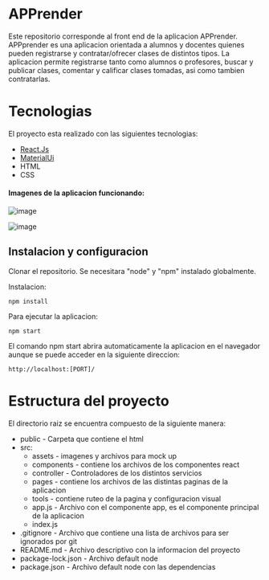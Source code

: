# APPrender
Este repositorio corresponde al front end de la aplicacion APPrender. APPprender es una aplicacion orientada a alumnos y docentes quienes pueden registrarse y contratar/ofrecer clases de distintos tipos. La aplicacion permite registrarse tanto como alumnos o profesores, buscar y publicar clases, comentar y calificar clases tomadas, asi como tambien contratarlas.

# Tecnologias
El proyecto esta realizado con las siguientes tecnologias:

- [React.Js](https://reactjs.org/)
- [MaterialUi](https://mui.com/)
- HTML
- CSS

#### Imagenes de la aplicacion funcionando:   

![image](https://user-images.githubusercontent.com/41348212/208121800-3d5a3e0a-bef7-44bc-bc0c-901a5a898345.png)

![image](https://user-images.githubusercontent.com/41348212/208122018-d7e2feec-28d4-46f1-a1f9-45cedbe8ab17.png)

## Instalacion y configuracion

Clonar el repositorio. Se necesitara "node" y "npm" instalado globalmente.  

Instalacion:

`npm install`  

Para ejecutar la aplicacion:

`npm start`  

El comando npm start abrira automaticamente la aplicacion en el navegador aunque se puede acceder en la siguiente direccion:

`http://localhost:[PORT]/`  

 # Estructura del proyecto
 El directorio raiz se encuentra compuesto de la siguiente manera:
  * public - Carpeta que contiene el html
  * src:
    * assets - imagenes y archivos para mock up
    * components - contiene los archivos de los componentes react
    * controller - Controladores de los distintos servicios
    * pages - contiene los archivos de las distintas paginas de la aplicacion
    * tools - contiene ruteo de la pagina y configuracion visual
    * app.js - Archivo con el componente app, es el componente principal de la aplicacion
    * index.js
  * .gitignore - Archivo que contiene una lista de archivos para ser ignorados por git
  * README.md - Archivo descriptivo con la informacion del proyecto
  * package-lock.json - Archivo default node
  * package.json - Archivo default node con las dependencias
